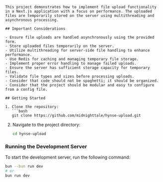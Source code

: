 ```# File Upload with Next.js

This project demonstrates how to implement file upload functionality in a Next.js application with a focus on performance. The uploaded files are temporarily stored on the server using multithreading and asynchronous processing.

## Important Considerations

- Ensure file uploads are handled asynchronously using the provided form.
- Store uploaded files temporarily on the server.
- Utilize multithreading for server-side file handling to enhance performance.
- Use Redis for caching and managing temporary file storage.
- Implement proper error handling to manage failed uploads.
- Ensure the server has sufficient storage capacity for temporary files.
- Validate file types and sizes before processing uploads.
- Consider that code should not be spaghetti; it should be organized.
- Consider that the project should be modular and easy to configure from a config file.

## Getting Started

1. Clone the repository:
   ```bash
   git clone https://github.com/midnighttale/hynse-upload.git
   ```
2. Navigate to the project directory:
   ```bash
   cd hynse-upload
   ```

### Running the Development Server

To start the development server, run the following command:
   ```bash
   bun --bun run dev
   # or
   bun run dev
   ```